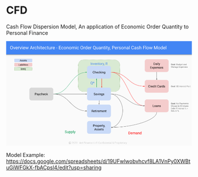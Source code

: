 # CFD
Cash Flow Dispersion Model, An application of Economic Order Quantity to Personal Finance

![alt text](https://github.com/trevino293/CFD/blob/main/EOQ.png?raw=true)

Model Example: https://docs.google.com/spreadsheets/d/19UFwlwobvhcvf8LA1VnPy0XWBtuGiWFGkX-fbACpsl4/edit?usp=sharing
